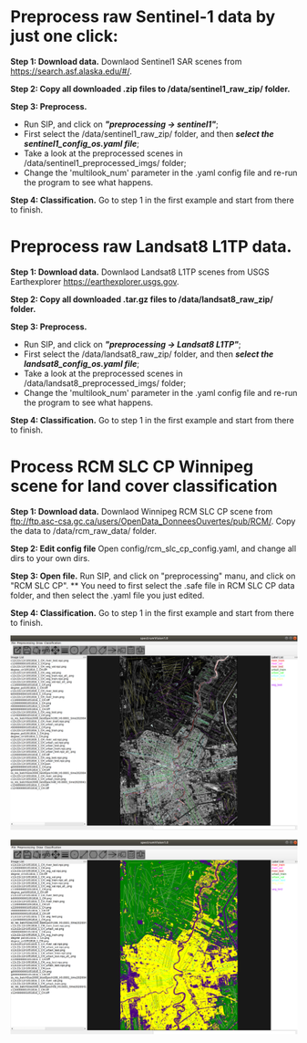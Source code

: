 # Preprocess raw Sentinel-1 data by just one click:

**Step 1: Download data.** Downlaod Sentinel1 SAR scenes from https://search.asf.alaska.edu/#/.

**Step 2: Copy all downloaded .zip files to /data/sentinel1_raw_zip/ folder.** 

**Step 3: Preprocess.** 
- Run SIP, and click on ***"preprocessing -> sentinel1"***;
- First select the /data/sentinel1_raw_zip/ folder, and then ***select the sentinel1_config_os.yaml file***;
- Take a look at the preprocessed scenes in /data/sentinel1_preprocessed_imgs/ folder;
- Change the 'multilook_num' parameter in the .yaml config file and re-run the program to see what happens. 

**Step 4: Classification.** Go to step 1 in the first example and start from there to finish.

# Preprocess raw Landsat8 L1TP data. 

**Step 1: Download data.** Downlaod Landsat8 L1TP scenes from USGS Earthexplorer https://earthexplorer.usgs.gov. 

**Step 2: Copy all downloaded .tar.gz files to /data/landsat8_raw_zip/ folder.** 

**Step 3: Preprocess.** 
- Run SIP, and click on ***"preprocessing -> Landsat8 L1TP"***;
- First select the /data/landsat8_raw_zip/ folder, and then ***select the landsat8_config_os.yaml file***;
- Take a look at the preprocessed scenes in /data/landsat8_preprocessed_imgs/ folder;
- Change the 'multilook_num' parameter in the .yaml config file and re-run the program to see what happens. 

**Step 4: Classification.** Go to step 1 in the first example and start from there to finish.


# Process RCM SLC CP Winnipeg scene for land cover classification

**Step 1: Download data.** Downlaod Winnipeg RCM SLC CP scene from ftp://ftp.asc-csa.gc.ca/users/OpenData_DonneesOuvertes/pub/RCM/. Copy the data to /data/rcm_raw_data/ folder.

**Step 2: Edit config file** Open config/rcm_slc_cp_config.yaml, and change all dirs to your own dirs.

**Step 3: Open file.** Run SIP, and click on "preprocessing" manu, and click on "RCM SLC CP". ** You need to first select the .safe file in RCM SLC CP data folder, and then select the .yaml file you just edited.

**Step 4: Classification.** Go to step 1 in the first example and start from there to finish.

![](./pics/rcm.png)

![](./pics/rcm_result.png)



